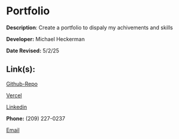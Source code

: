 # Portfolio

**Description**: Create a portfolio to dispaly my achivements and skills

**Developer:** Michael Heckerman

**Date Revised:** 5/2/25 


## Link(s):

[Github-Repo]()

[Vercel]()

[Linkedin](https://www.linkedin.com/in/mike-heckerman-08867a306/)

**Phone:** (209) 227-0237

[Email](mkheck12@gmail.com)